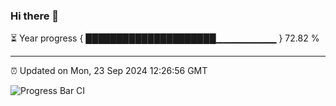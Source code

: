 ### Hi there 👋

⏳ Year progress { █████████████████████▁▁▁▁▁▁▁▁▁ } 72.82 %

---

⏰ Updated on Mon, 23 Sep 2024 12:26:56 GMT

![Progress Bar CI](https://github.com/liununu/liununu/workflows/Progress%20Bar%20CI/badge.svg)
